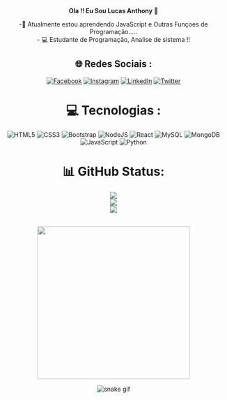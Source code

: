 <div align="center">



**Ola !! Eu Sou Lucas Anthony** 👋

 -🌱 Atualmente estou aprendendo JavaScript e Outras Funçoes de Programação.....<br>- 💻 Estudante de Programação, Analise de sistema !!



 ## 🌐 Redes Sociais :
[![Facebook](https://img.shields.io/badge/Facebook-%231877F2.svg?logo=Facebook&logoColor=white)]([https://facebook.com/https://www.facebook.com/lucas.anthony.10/](https://www.facebook.com/lucas.anthony.10/)) [![Instagram](https://img.shields.io/badge/Instagram-%23E4405F.svg?logo=Instagram&logoColor=white)](https://instagram.com/https://www.instagram.com/dev_anthonylucas/) [![LinkedIn](https://img.shields.io/badge/LinkedIn-%230077B5.svg?logo=linkedin&logoColor=white)](https://linkedin.com/in/https://www.linkedin.com/in/lucas-anthony-569a76255/) [![Twitter](https://img.shields.io/badge/Twitter-%231DA1F2.svg?logo=Twitter&logoColor=white)](https://twitter.com/https://twitter.com/LucasGasparzim) <br>

# 💻 Tecnologias :
![HTML5](https://img.shields.io/badge/html5-%23E34F26.svg?style=for-the-badge&logo=html5&logoColor=white) ![CSS3](https://img.shields.io/badge/css3-%231572B6.svg?style=for-the-badge&logo=css3&logoColor=white) ![Bootstrap](https://img.shields.io/badge/bootstrap-%23563D7C.svg?style=for-the-badge&logo=bootstrap&logoColor=white) ![NodeJS](https://img.shields.io/badge/node.js-6DA55F?style=for-the-badge&logo=node.js&logoColor=white) ![React](https://img.shields.io/badge/react-%2320232a.svg?style=for-the-badge&logo=react&logoColor=%2361DAFB) ![MySQL](https://img.shields.io/badge/mysql-%2300f.svg?style=for-the-badge&logo=mysql&logoColor=white) ![MongoDB](https://img.shields.io/badge/MongoDB-%234ea94b.svg?style=for-the-badge&logo=mongodb&logoColor=white) ![JavaScript](https://img.shields.io/badge/javascript-%23323330.svg?style=for-the-badge&logo=javascript&logoColor=%23F7DF1E) ![Python](https://img.shields.io/badge/python-3670A0?style=for-the-badge&logo=python&logoColor=ffdd54)<br>
 # 📊 GitHub Status:
 ![](https://github-readme-stats.vercel.app/api?username=Lucas9259&theme=tokyonight&hide_border=false&include_all_commits=true&count_private=true)<br/>![](https://github-readme-streak-stats.herokuapp.com/?user=Lucas9259&theme=tokyonight&hide_border=false)<br/>![](https://github-readme-stats.vercel.app/api/top-langs/?username=Lucas9259&theme=tokyonight&hide_border=false&include_all_commits=true&count_private=true&layout=compact)


<br>
<!-- Proudly created with GPRM ( https://gprm.itsvg.in ) -->
  

 
  
  <div align="center"> 
<img src=  "https://raw.githubusercontent.com/LuigiGf/LuigiGFReadme2/main/code.gif"width="350px" />
</div>
  
![snake gif](https://github.com/Lucas9259/Lucas9259/blob/output/github-contribution-grid-snake.svg)
  
</div>
